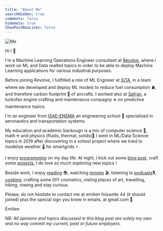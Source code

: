 ```yaml
---
title: "About Me"
searchHidden: true
comments: false
hidemeta: true
ShowPostNavLinks: false
---
```


![Me](/img/me/me.png#center)

Hi ! 👋

I'm a Machine Learning Operations Engineer consultant at [Revolve](https://revolve.team/), where i work on ML and Data realted topics in order to be able to deploy Machine Learning applications for various industrial purposes.


Before joining Revolve, I fullfilled a role of ML Engineer at [SITA](https://www.sita.aero/), in a team where we developed and deploy
ML models to reduce fuel consumption ⛽, and therefore carbon footprint 🍃 of aircrafts. I worked also at [Safran](https://www.safran-group.com/), a turbofan
engine crafting and maintenance compagny ✈️ on predictive maintenance topics.

I'm an engineer from [ISAE-ENSMA](https://www.ensma.fr/) an engineering school 🏫 specialized in aeronautics
and transportation systems.


My education and academic backougn is a mix of computer science 🤖, math ➗ and physics
(fluids, thermal, solids)🔬
I went in ML/Data Science topics in 2019 after discovering in a school project where we
 tried to modelize weather 🌡️ for smartgrids ⚡.

I enjoy [programming](https://github.com/Emilien-Foissotte/) on my day life.
At night, I kick out some [blog post](/archives/), craft some [projects](https://www.datascienceportfol.io/EmilienFoissotte), I do love so much exploring new topics !

Beside work, I enjoy [reading](https://en.wikipedia.org/wiki/Animal_Farm) 📚, watching [movies](https://en.wikipedia.org/wiki/The_Night_of_the_12th)  🎬,
listening to [podcasts](https://www.binge.audio/podcast/programme-b)🎙️, [cooking](https://www.undejeunerdesoleil.com), crafting some DIY cosmetics, visting places of art, travelling, hiking, rowing and stay curious.

Please, do not hesitate to contact me at emilien foissotte 44 (it should joined) plus the
special sign you know in emails, at gmail.com 📨

Émilien

*NB: All opinions and topics discussed in this blog post are solely my own and no way commit my current, past or future employers.*
